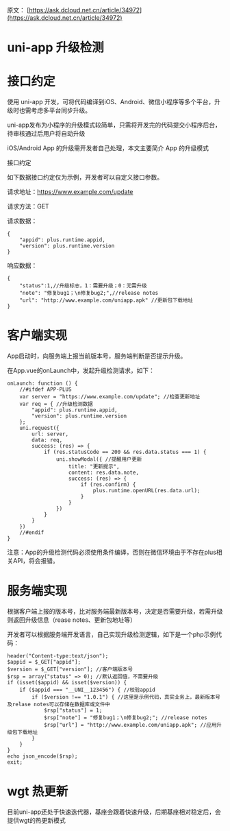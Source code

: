 
原文： [https://ask.dcloud.net.cn/article/34972](https://ask.dcloud.net.cn/article/34972)


# uni-app 升级检测


# 接口约定

使用 uni-app 开发，可将代码编译到iOS、Android、微信小程序等多个平台，升级时也需考虑多平台同步升级。

uni-app发布为小程序的升级模式较简单，只需将开发完的代码提交小程序后台，待审核通过后用户将自动升级

iOS/Android App 的升级需开发者自己处理，本文主要简介 App 的升级模式

接口约定

如下数据接口约定仅为示例，开发者可以自定义接口参数。

请求地址：https://www.example.com/update

请求方法：GET

请求数据：
```
{
    "appid": plus.runtime.appid,
    "version": plus.runtime.version
}
```

响应数据：
```
{
    "status":1,//升级标志，1：需要升级；0：无需升级
    "note": "修复bug1；\n修复bug2;",//release notes
    "url": "http://www.example.com/uniapp.apk" //更新包下载地址
}
```



# 客户端实现

App启动时，向服务端上报当前版本号，服务端判断是否提示升级。

在App.vue的onLaunch中，发起升级检测请求，如下：
```
onLaunch: function () {
    //#ifdef APP-PLUS
    var server = "https://www.example.com/update"; //检查更新地址
    var req = { //升级检测数据
        "appid": plus.runtime.appid,
        "version": plus.runtime.version
    };
    uni.request({
        url: server,
        data: req,
        success: (res) => {
            if (res.statusCode == 200 && res.data.status === 1) {
                uni.showModal({ //提醒用户更新
                    title: "更新提示",
                    content: res.data.note,
                    success: (res) => {
                        if (res.confirm) {
                            plus.runtime.openURL(res.data.url);
                        }
                    }
                })
            }
        }
    })
    //#endif
}
```

注意：App的升级检测代码必须使用条件编译，否则在微信环境由于不存在plus相关API，将会报错。



# 服务端实现

根据客户端上报的版本号，比对服务端最新版本号，决定是否需要升级，若需升级则返回升级信息（rease notes、更新包地址等）

开发者可以根据服务端开发语言，自己实现升级检测逻辑，如下是一个php示例代码：
```
header("Content-type:text/json");
$appid = $_GET["appid"];
$version = $_GET["version"]; //客户端版本号
$rsp = array("status" => 0); //默认返回值，不需要升级
if (isset($appid) && isset($version)) {
    if ($appid === "__UNI__123456") { //校验appid
        if ($version !== "1.0.1") { //这里是示例代码，真实业务上，最新版本号及relase notes可以存储在数据库或文件中
            $rsp["status"] = 1;
            $rsp["note"] = "修复bug1；\n修复bug2;"; //release notes
            $rsp["url"] = "http://www.example.com/uniapp.apk"; //应用升级包下载地址
        }
    }
} 
echo json_encode($rsp);
exit;
```



# wgt 热更新

目前uni-app还处于快速迭代器，基座会跟着快速升级，后期基座相对稳定后，会提供wgt的热更新模式